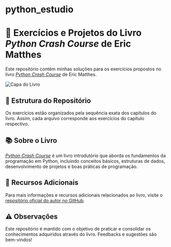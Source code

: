 # python_estudio

# 📘 Exercícios e Projetos do Livro *Python Crash Course* de Eric Matthes

Este repositório contém minhas soluções para os exercícios propostos no livro [*Python Crash Course*](https://nostarch.com/python-crash-course-3rd-edition) de Eric Matthes.

![Capa do Livro](https://ehmatthes.github.io/pcc_3e/images/pcc_3e_cover-170px.png)

## 🎯 Estrutura do Repositório

Os exercícios estão organizados pela sequência exata dos capítulos do livro. Assim, cada arquivo corresponde aos exercícios do capítulo respectivo.

## 📚 Sobre o Livro

[*Python Crash Course*](https://nostarch.com/python-crash-course-3rd-edition) é um livro introdutório que aborda os fundamentos da programação em Python, incluindo conceitos básicos, estruturas de dados, desenvolvimento de projetos e boas práticas de programação.

## 📌 Recursos Adicionais

Para mais informações e recursos adicionais relacionados ao livro, visite o [repositório oficial do autor no GitHub](https://github.com/ehmatthes/pcc).

## ⚠️ Observações

Este repositório é mantido com o objetivo de praticar e consolidar os conhecimentos adquiridos através do livro. Feedbacks e sugestões são bem-vindos!
